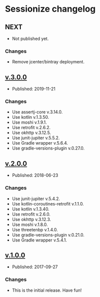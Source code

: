 # Sessionize changelog

## NEXT

* Not published yet.

### Changes

* Remove jcenter/bintray deployment.


## [v.3.0.0](https://github.com/johnjohndoe/sessionize/releases/tag/v.3.0.0)

* Published: 2019-11-21

### Changes

* Use assertj-core v.3.14.0.
* Use kotlin v.1.3.50.
* Use moshi v.1.9.1.
* Use retrofit v.2.6.2.
* Use okhttp v.3.12.5.
* Use junit-jupiter v.5.5.2.
* Use Gradle wrapper v.5.6.4.
* Use gradle-versions-plugin v.0.27.0.


## [v.2.0.0](https://github.com/johnjohndoe/sessionize/releases/tag/v.2.0.0)

* Published: 2018-06-23

### Changes

* Use junit-jupiter v.5.4.2.
* Use kotlin-coroutines-retrofit v.1.1.0.
* Use kotlin v.1.3.40.
* Use retrofit v.2.6.0.
* Use okhttp v.3.12.3.
* Use moshi v.1.8.0.
* Use threetenbp v.1.4.0.
* Use gradle-versions-plugin v.0.21.0.
* Use Gradle wrapper v.5.4.1.


## [v.1.0.0](https://github.com/johnjohndoe/sessionize/releases/tag/v.1.0.0)

* Published: 2017-09-27

### Changes

* This is the initial release. Have fun!
